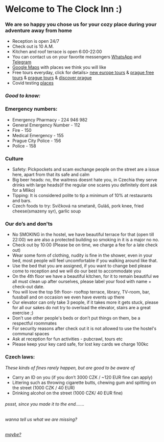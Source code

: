 # Welcome to The Clock Inn :)

### We are so happy you chose us for your cozy place during your adventure away from home 

- Reception is open  24/7 
- Check out is 10 A.M.
- Kitchen and roof terrace is open 6:00-22:00
- You can contact us on your favorite messengers [WhatsApp](https://wa.me/420732581255?text=Hi%20I'm%20a%20customer%20looking%20for%20information) and [Telegram](https://t.me/Theclockinn) 
- [Google Maps](https://www.google.com/maps/d/edit?mid=1YrDBJHvlzYAawm2uVQbHT9CmMmj_q7Rk&usp=sharing) with places we think you will like 
- Free tours everyday, click for details> [new europe tours](https://www.neweuropetours.eu/prague-walking-tours/) & [prague free tours](https://praguefreetours.com/) & [prague tours](https://prague-tours.eu/) & [discover prague](https://discover-prague.com/)
- Covid testing [places](https://covid.praha.eu/)

### *Good to know:*

### Emergency numbers:

- Emergency Pharmacy - 224 946 982
- General Emergency Number - 112
- Fire - 150
- Medical Emergency - 155
- Prague City Police - 156
- Police - 158

### Culture

- Safety: Pickpockets and scam exchange people on the street are a issue here, apart from that its safe and calm
- Big beer heads: no, the waitress doesnt hate you, in Czechia they serve drinks with large heads(if the regular one scares you definitely dont ask for a Mlìko)
- Tipping: It is considered polite to tip a minimum of 10% at restaurants and bars.
- Czech foods to try: Svíčková na smetaně, Guláš, pork knee, fried cheese(smazeny syr), garlic soup

### Our do’s and don'ts

- No SMOKING in the hostel, we have beautiful terrace for that (open till 22:00) we are also a protected building so smoking in it is a major no no.
- Check out by 10:00 (Please be on time, we charge a fee for a late check out)
- Wear some form of clothing, nudity is fine in the shower, even in your bed, most people will feel uncomfortable if you walking around like that.
- Use the bed that you are assigned, if you want to change bed please come to reception and we will do our best to accommodate you   
- On the 4th floor we have a beautiful kitchen, for it to remain beautiful we all must clean up after ourselves, please label your food with name + check-out date. 
- You will love the top 5th floor- rooftop terrace, library, TV-room, bar, fussball and on occasion we even have events up there
- Our elevator can only take 3 people, if it takes more it gets stuck, please for all our sakes do not try to overload the elevator, stairs are a great exercise ;) 
- Don’t use other people's beds or don’t put things on them, be a respectful roommates
- For security reasons after check out it is not allowed to use the hostel's communal spaces 
- Ask at reception for fun activities - pubcrawl, tours etc
- Please keep your key card safe, for lost key cards we charge 100kc

### Czech laws: 

*These kinds of fines rarely happen, but are good to be aware of*
- Carry an ID on you (if you don’t 3000 CZK / ~120 EUR fine can apply)
- Littering such as throwing cigarette butts, chewing gum and spitting on the street (1000 CZK / 40 EUR)
- Drinking alcohol on the street (1000 CZK/ 40 EUR fine)

###### pssst, since you made it to the end.......
###### wanna tell us what we are missing?
###### [maybe?](https://forms.gle/GzHbT7u4He3kymAT9)
